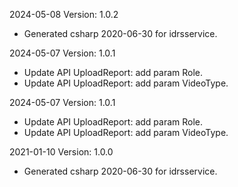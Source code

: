 2024-05-08 Version: 1.0.2
- Generated csharp 2020-06-30 for idrsservice.

2024-05-07 Version: 1.0.1
- Update API UploadReport: add param Role.
- Update API UploadReport: add param VideoType.


2024-05-07 Version: 1.0.1
- Update API UploadReport: add param Role.
- Update API UploadReport: add param VideoType.


2021-01-10 Version: 1.0.0
- Generated csharp 2020-06-30 for idrsservice.

